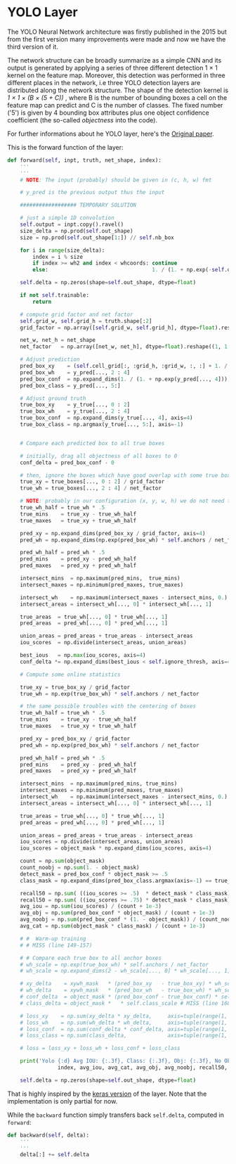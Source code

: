 # YOLO Layer

The YOLO Neural Network architecture was firstly published in the 2015 but from the first version many improvements were made and now we have the third version of it.

The network structure can be broadly summarize as a simple CNN and its output is generated by applying a series of three different detection 1 × 1 kernel on the feature map. Moreover, this detection was performed in three different places in the network, i.e three YOLO detection layers are distributed along the network structure. The shape of the detection kernel is *1 × 1 × (B × (5 + C))* , where B is the number of bounding boxes a cell on the feature map can predict and C is the number of classes. The fixed number ('5') is given by 4 bounding box attributes plus one object confidence coefficient (the so-called *objectness* into the code).

For further informations about he YOLO layer, here's the [Original paper](https://pjreddie.com/media/files/papers/YOLOv3.pdf).

This is the forward function of the layer:

```python
def forward(self, inpt, truth, net_shape, index):
	'''
	'''
	# NOTE: The input (probably) should be given in (c, h, w) fmt

	# y_pred is the previous output thus the input

	################## TEMPORARY SOLUTION

	# just a simple 1D convolution
	self.output = inpt.copy().ravel()
	size_delta = np.prod(self.out_shape)
	size = np.prod(self.out_shape[1:]) // self.nb_box

	for i in range(size_delta):
		index = i % size
		if index >= wh2 and index < whcoords: continue
		else:                                 1. / (1. + np.exp(-self.ouput[i]))

	self.delta = np.zeros(shape=self.out_shape, dtype=float)

	if not self.trainable:
		return

	# compute grid factor and net factor
	self.grid_w, self.grid_h = truth.shape[:2]
	grid_factor = np.array([self.grid_w, self.grid_h], dtype=float).reshape((1, 1, 1, 1, 2))

	net_w, net_h = net_shape
	net_factor   = np.array([net_w, net_h], dtype=float).reshape((1, 1, 1, 1, 2))

	# Adjust prediction
	pred_box_xy    = (self.cell_grid[:, :grid_h, :grid_w, :, :] + 1. / (1. + np.exp(y_pred[..., :2])))
	pred_box_wh    = y_pred[..., 2 : 4]
	pred_box_conf  = np.expand_dims(1. / (1. + np.exp(y_pred[..., 4])), axis=4)
	pred_box_class = y_pred[..., 5:]

	# Adjust ground truth
	true_box_xy    = y_true[..., 0 : 2]
	true_box_wh    = y_true[..., 2 : 4]
	true_box_conf  = np.expand_dims(y_true[..., 4], axis=4)
	true_box_class = np.argmax(y_true[..., 5:], axis=-1)


	# Compare each predicted box to all true boxes

	# initially, drag all objectness of all boxes to 0
	conf_delta = pred_box_conf - 0

	# then, ignore the boxes which have good overlap with some true box
	true_xy = true_boxes[..., 0 : 2] / grid_factor
	true_wh = true_boxes[..., 2 : 4] / net_factor

	# NOTE: probably in our configuration (x, y, w, h) we do not need to center boxes in the following way
	true_wh_half = true_wh * .5
	true_mins    = true_xy - true_wh_half
	true_maxes   = true_xy + true_wh_half

	pred_xy = np.expand_dims(pred_box_xy / grid_factor, axis=4)
	pred_wh = np.expand_dims(np.exp(pred_box_wh) * self.anchors / net_factor, axis=4)

	pred_wh_half = pred_wh * .5
	pred_mins    = pred_xy - pred_wh_half
	pred_maxes   = pred_xy + pred_wh_half

	intersect_mins  = np.maximum(pred_mins,  true_mins)
	intersect_maxes = np.minimum(pred_maxes, true_maxes)

	intersect_wh    = np.maximum(intersect_maxes - intersect_mins, 0.)
	intersect_areas = intersect_wh[..., 0] * intersect_wh[..., 1]

	true_areas  = true_wh[..., 0] * true_wh[..., 1]
	pred_areas  = pred_wh[..., 0] * pred_wh[..., 1]

	union_areas = pred_areas + true_areas - intersect_areas
	iou_scores  = np.divide(intersect_areas, union_areas)

	best_ious   = np.max(iou_scores, axis=4)
	conf_delta *= np.expand_dims(best_ious < self.ignore_thresh, axis=4)

	# Compute some online statistics

	true_xy = true_box_xy / grid_factor
	true_wh = np.exp(true_box_wh) * self.anchors / net_factor

	# the same possible troubles with the centering of boxes
	true_wh_half = true_wh * .5
	true_mins    = true_xy - true_wh_half
	true_maxes   = true_xy + true_wh_half

	pred_xy = pred_box_xy / grid_factor
	pred_wh = np.exp(pred_box_wh) * self.anchors / net_factor

	pred_wh_half = pred_wh * .5
	pred_mins    = pred_xy - pred_wh_half
	pred_maxes   = pred_xy + pred_wh_half

	intersect_mins  = np.maximum(pred_mins, true_mins)
	intersect_maxes = np.minimum(pred_maxes, true_maxes)
	intersect_wh    = np.maximum(intersect_maxes - intersect_mins, 0.)
	intersect_areas = intersect_wh[..., 0] * intersect_wh[..., 1]

	true_areas = true_wh[..., 0] * true_wh[..., 1]
	pred_areas = pred_wh[..., 0] * pred_wh[..., 1]

	union_areas = pred_areas + true_areas - intersect_areas
	iou_scores = np.divide(intersect_areas, union_areas)
	iou_scores = object_mask * np.expand_dims(iou_scores, axis=4)

	count = np.sum(object_mask)
	count_noobj = np.sum(1. - object_mask)
	detect_mask = pred_box_conf * object_mask >= .5
	class_mask = np.expand_dims(pred_box_class.argmax(axis=-1) == true_box_class, axis=4)

	recall50 = np.sum( ((iou_scores >= .5)  * detect_mask * class_mask) / (count + 1e-3) )
	recall50 = np.sum( ((iou_scores >= .75) * detect_mask * class_mask) / (count + 1e-3) )
	avg_iou = np.sum(iou_scores) / (count + 1e-3)
	avg_obj = np.sum(pred_box_conf * object_mask) / (count + 1e-3)
	avg_noobj = np.sum(pred_box_conf * (1. - object_mask)) / (count_noobj + 1e-3)
	avg_cat = np.sum(object_mask * class_mask) / (count + 1e-3)

	# #  Warm-up training
	# # MISS (line 149-157)

	# # Compare each true box to all anchor boxes
	# wh_scale = np.exp(true_box_wh) * self.anchors / net_factor
	# wh_scale = np.expand_dims(2 - wh_scale[..., 0] * wh_scale[..., 1], axis=4) # the smaller the box, the bigger the scale

	# xy_delta    = xywh_mask   * (pred_box_xy   - true_box_xy) * wh_scale * self.xywh_scale
	# wh_delta    = xywh_mask   * (pred_box_wh   - true_box_wh) * wh_scale * self.xywh_scale
	# conf_delta  = object_mask * (pred_box_conf - true_box_conf) * self.obj_scale + (1 - object_mask) * conf_delta * self.noobj_scale
	# class_delta = object_mask *   * self.class_scale # MISS (line 168)

	# loss_xy    = np.sum(xy_delta * xy_delta,     axis=tuple(range(1, 5)))
	# loss_wh    = np.sum(wh_delta * wh_delta,     axis=tuple(range(1, 5)))
	# loss_conf  = np.sum(conf_delta * conf_delta, axis=tuple(range(1, 5)))
	# loss_class = np.sum(class_delta,             axis=tuple(range(1, 5)))

	# loss = loss_xy + loss_wh + loss_conf + loss_class

	print('Yolo {:d} Avg IOU: {:.3f}, Class: {:.3f}, Obj: {:.3f}, No Obj: {:.3f}, .5R: {:.3f}, .75R: {:.3f}, count: {:d}'.format(
				index, avg_iou, avg_cat, avg_obj, avg_noobj, recall50, recall75, count))

	self.delta = np.zeros(shape=self.out_shape, dtype=float)
```

That is highly inspired by the [keras version](https://github.com/experiencor/keras-yolo3/blob/master/yolo.py) of the layer.
Note that the implementation is only partial for now.

While the `backward` function simply transfers back `self.delta`, computed in `forward`:

```python
def backward(self, delta):
	'''
	'''
	delta[:] += self.delta
```
